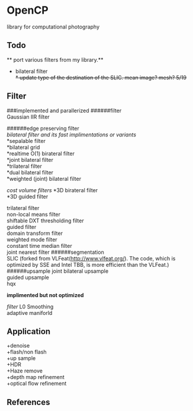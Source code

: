OpenCP
======
library for computational photography

Todo
----
** port various filters from my library.**  
* bilateral filter  
~~* update type of the destination of the SLIC. mean image? mesh? 5/19~~


Filter
------
###implemented and parallerized
######filter   
  Gaussian IIR filter  

######edge preserving filter  
  *bilateral filter and its fast implimentations or variants*  
      *sepalable filter  
      *bilateral grid  
      *realtime O(1) birateral filter  
      *joint bilateral filter  
      *trilateral filter  
      *dual bilateral filter  
      *weighted (joint) bilateral filter  
    
  *cost volume filters*
   *3D birateral filter  
   *3D guided filter    
  
  trilateral filter  
  non-local means filter  
  shiftable DXT thresholding filter  
  guided filter  
  domain transform filter  
  weighted mode filter  
  constant time median filter  
  joint nearest filter
######segmentation  
  SLIC  (forked from VLFeat(http://www.vlfeat.org/). The code, which is optimized by SSE and Intel TBB, is more efficient than the VLFeat.)
######upsample
  joint bilateral upsample  
  guided upsample  
  hqx  
  
**implimented but not optimized**  

*filter*
  L0 Smoothing  
  adaptive maniforld  


**Application**
-----------
  +denoise  
  +flash/non flash  
  +up sample  
  +HDR  
  +Haze remove  
  +depth map refinement  
  +optical flow refinement    

References
----------
